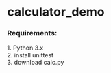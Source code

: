 # calculator_demo
<h3>Requirements:</h3>
1. Python 3.x <BR>
2. install unittest <BR>
3. download calc.py <BR>
